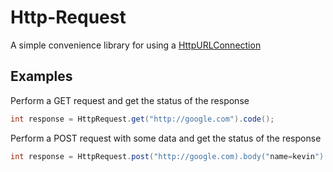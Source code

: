 # Http-Request

A simple convenience library for using a [HttpURLConnection](http://download.oracle.com/javase/6/docs/api/java/net/HttpURLConnection.html)

## Examples
Perform a GET request and get the status of the response

```java
int response = HttpRequest.get("http://google.com").code();
```

Perform a POST request with some data and get the status of the response
```java
int response = HttpRequest.post("http://google.com).body("name=kevin").code();
```
